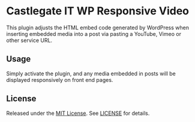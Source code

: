 # Castlegate IT WP Responsive Video #

This plugin adjusts the HTML embed code generated by WordPress when inserting embedded media into a post via pasting a YouTube, Vimeo or other service URL.

## Usage

Simply activate the plugin, and any media embedded in posts will be displayed responsively on front end pages.

## License

Released under the [MIT License](https://opensource.org/licenses/MIT). See [LICENSE](LICENSE) for details.
